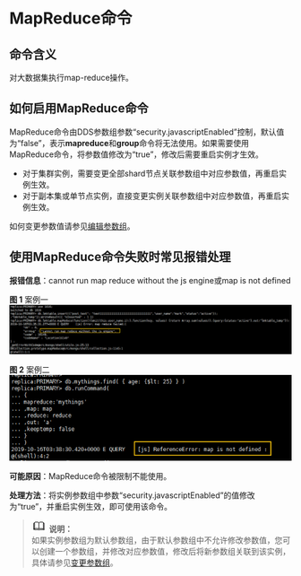 # MapReduce命令<a name="dds_03_0041"></a>

## 命令含义<a name="section1825184019385"></a>

对大数据集执行map-reduce操作。

## 如何启用MapReduce命令<a name="section463620312396"></a>

MapReduce命令由DDS参数组参数“security.javascriptEnabled”控制，默认值为“false”，表示**mapreduce**和**group**命令将无法使用。如果需要使用MapReduce命令，将参数值修改为“true”，修改后需要重启实例才生效。

-   对于集群实例，需要变更全部shard节点关联参数组中对应参数值，再重启实例生效。
-   对于副本集或单节点实例，直接变更实例关联参数组中对应参数值，再重启实例生效。

如何变更参数值请参见[编辑参数组](https://support.huaweicloud.com/usermanual-dds/zh-cn_topic_configuration.html)。

## 使用MapReduce命令失败时常见报错处理<a name="section98123104811"></a>

**报错信息**：cannot run map reduce without the js engine或map is not defined

**图 1**  案例一<a name="fig83971326339"></a>  
![](figures/案例一.png "案例一")

**图 2**  案例二<a name="fig19618939193417"></a>  
![](figures/案例二.png "案例二")

**可能原因**：MapReduce命令被限制不能使用。

**处理方法**：将实例参数组中参数“security.javascriptEnabled”的值修改为“true”，并重启实例生效，即可使用该命令。

>![](public_sys-resources/icon-note.gif) **说明：**   
>如果实例参数组为默认参数组，由于默认参数组中不允许修改参数值，您可以创建一个参数组，并修改对应参数值，修改后将新参数组关联到该实例，具体请参见[变更参数组](https://support.huaweicloud.com/usermanual-dds/dds_03_0014.html)。  

